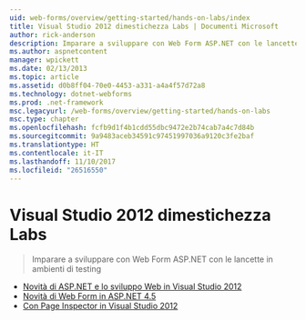 ```yaml
---
uid: web-forms/overview/getting-started/hands-on-labs/index
title: Visual Studio 2012 dimestichezza Labs | Documenti Microsoft
author: rick-anderson
description: Imparare a sviluppare con Web Form ASP.NET con le lancette in ambienti di testing
ms.author: aspnetcontent
manager: wpickett
ms.date: 02/13/2013
ms.topic: article
ms.assetid: d0b8ff04-70e0-4453-a331-a4a4f57d72a8
ms.technology: dotnet-webforms
ms.prod: .net-framework
msc.legacyurl: /web-forms/overview/getting-started/hands-on-labs
msc.type: chapter
ms.openlocfilehash: fcfb9d1f4b1cdd55dbc9472e2b74cab7a4c7d84b
ms.sourcegitcommit: 9a9483aceb34591c97451997036a9120c3fe2baf
ms.translationtype: HT
ms.contentlocale: it-IT
ms.lasthandoff: 11/10/2017
ms.locfileid: "26516550"
---
```

<a name="visual-studio-2012-hands-on-labs"></a>Visual Studio 2012 dimestichezza Labs
====================
> Imparare a sviluppare con Web Form ASP.NET con le lancette in ambienti di testing


- [Novità di ASP.NET e lo sviluppo Web in Visual Studio 2012](whats-new-in-aspnet-and-web-development-in-visual-studio-2012.md)
- [Novità di Web Form in ASP.NET 4.5](whats-new-in-web-forms-in-aspnet-45.md)
- [Con Page Inspector in Visual Studio 2012](using-page-inspector-in-visual-studio-2012.md)
